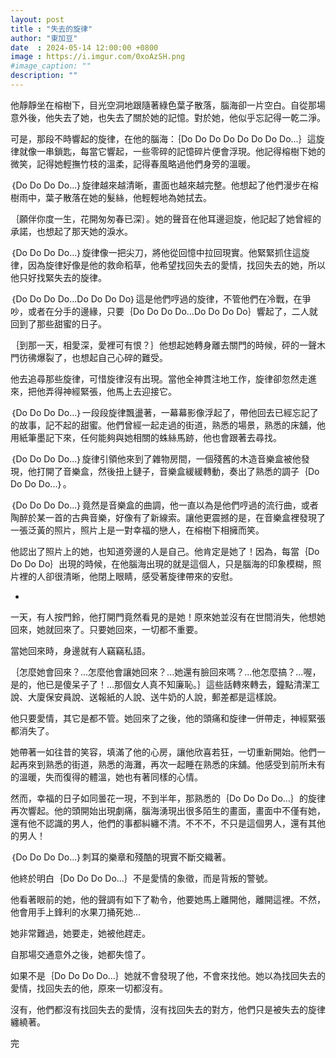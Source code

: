 ```yaml
---
layout: post
title : "失去的旋律"
author: "東加豆"
date  : 2024-05-14 12:00:00 +0800
image : https://i.imgur.com/0xoAzSH.png
#image_caption: ""
description: ""
---
```


他靜靜坐在榕樹下，目光空洞地跟隨著綠色葉子散落，腦海卻一片空白。自從那場意外後，他失去了她，也失去了關於她的記憶。對於她，他似乎忘記得一乾二淨。

<!--more-->

可是，那段不時響起的旋律，在他的腦海：｛Do Do Do Do Do Do Do Do...｝這旋律就像一串鎖匙，每當它響起，一些零碎的記憶碎片便會浮現。他記得榕樹下她的微笑，記得她輕撫竹枝的溫柔，記得春風略過他們身旁的溫暖。

｛Do Do Do Do...｝旋律越來越清晰，畫面也越來越完整。他想起了他們漫步在榕樹雨中，葉子散落在她的髮絲，他輕輕地為她拭去。

｛願伴你度一生，花開匆匆春已深｝。她的聲音在他耳邊迴旋，他記起了她曾經的承諾，也想起了那天她的淚水。

｛Do Do Do Do...｝旋律像一把尖刀，將他從回憶中拉回現實。他緊緊抓住這旋律，因為旋律好像是他的救命稻草，他希望找回失去的愛情，找回失去的她，所以他只好找緊失去的旋律。

｛Do Do Do Do...Do Do Do Do｝這是他們哼過的旋律，不管他們在冷戰，在爭吵，或者在分手的邊緣，只要｛Do Do Do Do...Do Do Do Do｝響起了，二人就回到了那些甜蜜的日子。

｛到那一天，相愛深，愛裡可有恨？｝他想起她轉身離去關門的時候，砰的一聲木門彷彿爆裂了，也想起自己心碎的難受。

他去追尋那些旋律，可惜旋律沒有出現。當他全神貫注地工作，旋律卻忽然走進來，把他弄得神經緊張，他馬上去迎接它。

｛Do Do Do Do...｝一段段旋律飄盪著，一幕幕影像浮起了，帶他回去已經忘記了的故事，記不起的甜蜜。他們曾經一起走過的街道，熟悉的場景，熟悉的床舖，他用紙筆墨記下來，任何能夠與她相關的蛛絲馬跡，他也會跟著去尋找。

｛Do Do Do Do...｝旋律引領他來到了雜物房間，一個殘舊的木造音樂盒被他發現，他打開了音樂盒，然後扭上鏈子，音樂盒緩緩轉動，奏出了熟悉的調子｛Do Do Do Do...｝。

｛Do Do Do Do...｝竟然是音樂盒的曲調，他一直以為是他們哼過的流行曲，或者陶醉於某一首的古典音樂，好像有了新線索。讓他更震撼的是，在音樂盒裡發現了一張泛黃的照片，照片上是一對幸福的戀人，在榕樹下相擁而笑。

他認出了照片上的她，也知道旁邊的人是自己。他肯定是她了！因為，每當｛Do Do Do Do｝出現的時候，在他腦海出現的就是這個人，只是腦海的印象模糊，照片裡的人卻很清晰，他閉上眼睛，感受著旋律帶來的安慰。

-

一天，有人按門鈴，他打開門竟然看見的是她！原來她並沒有在世間消失，他想她回來，她就回來了。只要她回來，一切都不重要。

當她回來時，身邊就有人竊竊私語。

｛怎麼她會回來？...怎麼他會讓她回來？...她還有臉回來嗎？...他怎麼搞？...喔，是的，他已是傻呆子了！...那個女人真不知廉恥。｝這些話轉來轉去，鐘點清潔工說、大廈保安員說、送報紙的人說、送牛奶的人說，郵差都是這樣說。

他只要愛情，其它是都不管。她回來了之後，他的頭痛和旋律一併帶走，神經緊張都消失了。

她帶著一如往昔的笑容，填滿了他的心房，讓他欣喜若狂，一切重新開始。他們一起再來到熟悉的街道，熟悉的海灘，再次一起睡在熟悉的床舖。他感受到前所未有的溫暖，失而復得的體溫，她也有著同樣的心情。

然而，幸福的日子如同曇花一現，不到半年，那熟悉的｛Do Do Do Do...｝的旋律再次響起。他的頭開始出現劇痛，腦海湧現出很多陌生的畫面，畫面中不僅有她，還有他不認識的男人，他們的事都糾纏不清。不不不，不只是這個男人，還有其他的男人！

｛Do Do Do Do...｝刺耳的樂章和殘酷的現實不斷交織著。

他終於明白｛Do Do Do Do...｝不是愛情的象徵，而是背叛的警號。

他看著眼前的她，他的聲調有如下了勒令，他要她馬上離開他，離開這裡。不然，他會用手上鋒利的水果刀捅死她...

她非常難過，她要走，她被他趕走。

自那場交通意外之後，她都失憶了。

如果不是｛Do Do Do Do...｝她就不會發現了他，不會來找他。她以為找回失去的愛情，找回失去的他，原來一切都沒有。

沒有，他們都沒有找回失去的愛情，沒有找回失去的對方，他們只是被失去的旋律纏繞著。

完

<!--END-->